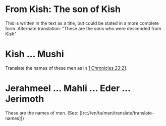 # From Kish: The son of Kish

This is written in the text as a title, but could be stated in a more complete form. Alternate translation:  "These are the sons who were descended from Kish"

# Kish ... Mushi

Translate the names of these men as in [1 Chronicles 23:21](../23/21.md).

# Jerahmeel ... Mahli ... Eder ... Jerimoth

These are the names of men. (See: [[rc://en/ta/man/translate/translate-names]])

